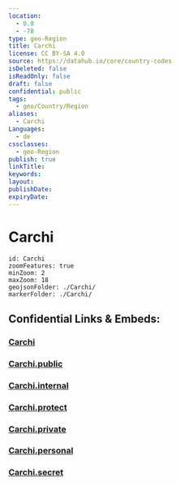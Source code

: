 ```yaml
---
location:
  - 0.8
  - -78
type: geo-Region
title: Carchi
license: CC BY-SA 4.0
source: https://datahub.io/core/country-codes
isDeleted: false
isReadOnly: false
draft: false
confidential: public
tags:
  - geo/Country/Region
aliases:
  - Carchi
Languages:
  - de
cssclasses:
  - geo-Region
publish: true
linkTitle:
keywords:
layout:
publishDate:
expiryDate:
---
```


# Carchi

```leaflet
id: Carchi
zoomFeatures: true 
minZoom: 2 
maxZoom: 18
geojsonFolder: ./Carchi/
markerFolder: ./Carchi/
```


## Confidential Links & Embeds: 

### [Carchi](/_Standards/Earth/Continent/America~South/Ecuador/provinces~Equador/Carchi.md) 

### [Carchi.public](/_public/Earth/Continent/America~South/Ecuador/provinces~Equador/Carchi.public.md) 

### [Carchi.internal](/_internal/Earth/Continent/America~South/Ecuador/provinces~Equador/Carchi.internal.md) 

### [Carchi.protect](/_protect/Earth/Continent/America~South/Ecuador/provinces~Equador/Carchi.protect.md) 

### [Carchi.private](/_private/Earth/Continent/America~South/Ecuador/provinces~Equador/Carchi.private.md) 

### [Carchi.personal](/_personal/Earth/Continent/America~South/Ecuador/provinces~Equador/Carchi.personal.md) 

### [Carchi.secret](/_secret/Earth/Continent/America~South/Ecuador/provinces~Equador/Carchi.secret.md)

